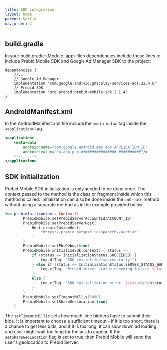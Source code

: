 ```yaml
---
title: SDK integration
layout: home
parent: Kotlin
nav_order: 2
---
```


## build.gradle

In your build.gradle (Module :app) file’s dependencies include these lines to include Prebid Mobile SDK and Google Ad Manager SDK to the project:
```
dependencies {
    //...
    // Google Ad Manager
    implementation 'com.google.android.gms:play-services-ads:22.4.0'
    // Prebid SDK
    implementation 'org.prebid:prebid-mobile-sdk:2.1.4'
}
```

## AndroidManifest.xml

In the AndroidManifest.xml file include the `<meta-data>` tag inside the `<application>` tag. 
```xml
<application>
    <meta-data
        android:name="com.google.android.gms.ads.APPLICATION_ID"
        android:value="ca-app-pub-################~##########"/>
    <!--...-->
</application>
```

## SDK initialization

Prebid Mobile SDK initialization is only needed to be done once. The context passed to the method is the class or fragment inside which this method is called. Initialization can also be done inside the `onCreate` method without using a separate method as in the example provided below.
```kotlin
fun prebidInit(context: Context){
        PrebidMobile.setPrebidServerAccountId(ACCOUNT_ID)
        PrebidMobile.setPrebidServerHost(
            Host.createCustomHost(
                "https://prebid.setupad.io/openrtb2/auction"
            )
        )
        PrebidMobile.setPbsDebug(true)
        PrebidMobile.initializeSdk(context) { status ->
            if (status == InitializationStatus.SUCCEEDED) {
                Log.d(Tag, "SDK initialized successfully!")
            } else if (status == InitializationStatus.SERVER_STATUS_WARNING) {
                Log.e(Tag, "Prebid Server status checking failed: $status\n${status.description}")
            }
            else {
                Log.e(Tag, "SDK initialization error: $status\n${status.description}")
            }
        }
        PrebidMobile.setTimeoutMillis(3000)
        PrebidMobile.setShareGeoLocation(true)
    }
```
The `setTimeoutMillis` sets how much time bidders have to submit their bids. It is important to choose a sufficient timeout - if it is too short, there is a chance to get less bids, and if it is too long, it can slow down ad loading and user might wait too long for the ads to appear. If the `setShareGeoLocation` flag is set to true, then Prebid Mobile will send the user's geolocation to Prebid Server.
